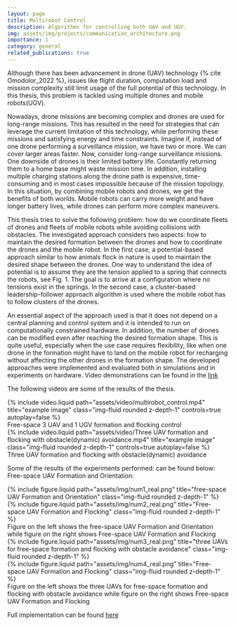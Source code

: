```yaml
---
layout: page
title: Multirobot Control
description: Algorithms for controlling both UAV and UGV. 
img: assets/img/projects/communication_architecture.png
importance: 1
category: general
related_publications: true
---
```


Although there has been advancement in drone (UAV) technology 
{% cite Omodolor_2022 %}, issues like flight duration, computation load and mission complexity still limit usage of the full potential of this technology. In this thesis, this problem is tackled using multiple drones and mobile robots(UGV).

Nowadays, drone missions are becoming complex and drones are used for
long-range missions. This has resulted in the need for strategies that can leverage the current limitation of this technology, while performing these missions
and satisfying energy and time constraints. Imagine if, instead of one drone
performing a surveillance mission, we have two or more. We can cover larger
areas faster. Now, consider long-range surveillance missions. One downside of
drones is their limited battery life. Constantly returning them to a home base
might waste mission time. In addition, installing multiple charging stations
along the drone path is expensive, time-consuming and in most cases impossible because of the mission topology. In this situation, by combining mobile
robots and drones, we get the benefits of both worlds. Mobile robots can carry
more weight and have longer battery lives, while drones can perform more
complex maneuvers.

This thesis tries to solve the following problem: how do we coordinate fleets
of drones and fleets of mobile robots while avoiding collisions with obstacles.
The investigated approach considers two aspects: how to maintain the desired
formation between the drones and how to coordinate the drones and the mobile
robot. In the first case, a potential-based approach similar to how animals
flock in nature is used to maintain the desired shape between the drones. One
way to understand the idea of potential is to assume they are the tension
applied to a spring that connects the robots, see Fig. 1. The goal is to arrive
at a configuration where no tensions exist in the springs. In the second case, a 
cluster-based leadership-follower approach algorithm is used where the mobile
robot has to follow clusters of the drones.


An essential aspect of the approach used is that it does not depend on a
central planning and control system and it is intended to run on computationally constrained hardware. In addition, the number of drones can be modified even after reaching the desired formation shape. This is quite useful, especially
when the use case requires flexibility, like when one drone in the formation might have to land on the mobile robot for recharging without affecting the other drones in the formation shape. The developed approaches were implemented and evaluated both in simulations and in experiments on hardware. 
Video demonstrations can be found in the [link](https://www.youtube.com/playlist?list=PLdsouUoVwMKNFyUv798AElfGWj3b5Zl1F)

The following videos are some of the results of the thesis. 
<div class="row justify-content-sm-center">
    <div class="col-sm mt-3 mt-md-0">
        {% include video.liquid path="assets/video/multirobot_control.mp4" title="example image" class="img-fluid rounded z-depth-1" controls=true autoplay=false %}
    </div>
</div>
<div class="caption">
    Free-space 3 UAV and 1 UGV formation and flocking control
</div>

<div class="row justify-content-sm-center">
    <div class="col-sm mt-3 mt-md-0">
        {% include video.liquid path="assets/video/Three UAV formation and flocking with obstacle(dynamic) avoidance.mp4" title="example image" class="img-fluid rounded z-depth-1" controls=true autoplay=false %}
    </div>
</div>
<div class="caption">
    Three UAV formation and flocking with obstacle(dynamic) avoidance
</div>

Some of the results of the experiments performed: can be found below:
Free-space UAV Formation and Orientation:


<div class="row justify-content-sm-center">
    <div class="col-sm-6 mt-3 mt-md-0">
        {% include figure.liquid path="assets/img/num1_real.png" title="free-space UAV Formation and Orientation" class="img-fluid rounded z-depth-1" %}
    </div>
    <div class="col-sm-6 mt-3 mt-md-0">
        {% include figure.liquid path="assets/img/num2_real.png" title="Free-space UAV Formation and Flocking" class="img-fluid rounded z-depth-1" %}
    </div>
</div>
<div class="caption">
    Figure on the left shows the free-space UAV Formation and Orientation while figure on the right shows  Free-space UAV Formation and Flocking
</div>


<div class="row justify-content-sm-center">
    <div class="col-sm-6 mt-3 mt-md-0">
        {% include figure.liquid path="assets/img/num3_real.png" title="three UAVs for free-space formation and flocking
with obstacle avoidance" class="img-fluid rounded z-depth-1" %}
    </div>
    <div class="col-sm-6 mt-3 mt-md-0">
        {% include figure.liquid path="assets/img/num4_real.png" title="Free-space UAV Formation and Flocking" class="img-fluid rounded z-depth-1" %}
    </div>
</div>
<div class="caption">
    Figure on the left shows the three UAVs for free-space formation and flocking
with obstacle avoidance  while figure on the right shows  Free-space UAV Formation and Flocking
</div>

Full implementation can be found [here](https://github.com/stevedanomodolor/formation_and_coordination_of_UAV_and_UGV) 